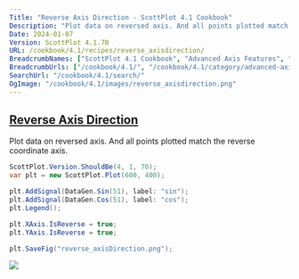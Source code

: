 ```yaml
---
Title: "Reverse Axis Direction - ScottPlot 4.1 Cookbook"
Description: "Plot data on reversed axis. And all points plotted match the reverse coordinate axis."
Date: 2024-01-07
Version: ScottPlot 4.1.70
URL: /cookbook/4.1/recipes/reverse_axisdirection/
BreadcrumbNames: ["ScottPlot 4.1 Cookbook", "Advanced Axis Features", "Reverse Axis Direction"]
BreadcrumbUrls: ["/cookbook/4.1/", "/cookbook/4.1/category/advanced-axis-features", "/cookbook/4.1/recipes/reverse_axisdirection/"]
SearchUrl: "/cookbook/4.1/search/"
OgImage: "/cookbook/4.1/images/reverse_axisdirection.png"
---
```


<h2><a id='reverse-axis-direction' href='/cookbook/4.1/recipes/reverse_axisdirection/'>Reverse Axis Direction</a></h2>

Plot data on reversed axis. And all points plotted match the reverse coordinate axis.

```cs
ScottPlot.Version.ShouldBe(4, 1, 70);
var plt = new ScottPlot.Plot(600, 400);

plt.AddSignal(DataGen.Sin(51), label: "sin");
plt.AddSignal(DataGen.Cos(51), label: "cos");
plt.Legend();

plt.XAxis.IsReverse = true;
plt.YAxis.IsReverse = true;

plt.SaveFig("reverse_axisDirection.png");
```

<img src='../../images/reverse_axisdirection.png' class='d-block mx-auto my-5' />


